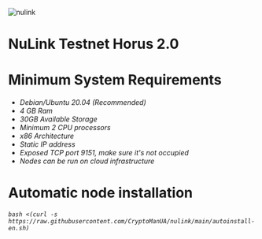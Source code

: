 ![nulink](https://github.com/CryptoManUA/nulink/assets/143862878/344b1023-afa7-49ff-a559-b932673d3b9f)


# NuLink Testnet Horus 2.0

<h1>Minimum System Requirements<h6>

 - Debian/Ubuntu 20.04 (Recommended)
 - 4 GB Ram
 - 30GB Available Storage
 - Minimum 2 CPU processors
 - x86 Architecture
 - Static IP address
 - Exposed TCP port 9151, make sure it's not occupied
 - Nodes can be run on cloud infrastructure


<h1>Automatic node installation<h6>

```
bash <(curl -s https://raw.githubusercontent.com/CryptoManUA/nulink/main/autoinstall-en.sh)
```

